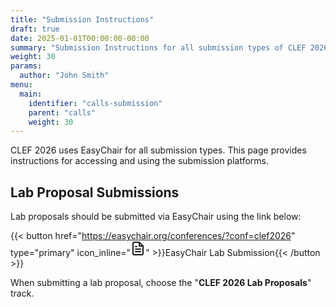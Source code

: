 ```yaml
---
title: "Submission Instructions"
draft: true
date: 2025-01-01T00:00:00-00:00
summary: "Submission Instructions for all submission types of CLEF 2026."
weight: 30
params:
  author: "John Smith"
menu:
  main:
    identifier: "calls-submission"
    parent: "calls"
    weight: 30
---
```


CLEF 2026 uses EasyChair for all submission types. This page provides instructions for accessing and using the submission platforms.

## Lab Proposal Submissions

Lab proposals should be submitted via EasyChair using the link below:

{{< button href="https://easychair.org/conferences/?conf=clef2026" type="primary" icon_inline="<svg xmlns='http://www.w3.org/2000/svg' width='24' height='24' viewBox='0 0 24 24' fill='none' stroke='currentColor' stroke-width='2' stroke-linecap='round' stroke-linejoin='round'><path d='M14 2H6a2 2 0 0 0-2 2v16a2 2 0 0 0 2 2h12a2 2 0 0 0 2-2V8z'></path><polyline points='14 2 14 8 20 8'></polyline><line x1='16' y1='13' x2='8' y2='13'></line><line x1='16' y1='17' x2='8' y2='17'></line><polyline points='10 9 9 9 8 9'></polyline></svg>" >}}EasyChair Lab Submission{{< /button >}}

When submitting a lab proposal, choose the "**CLEF 2026 Lab Proposals**" track.
